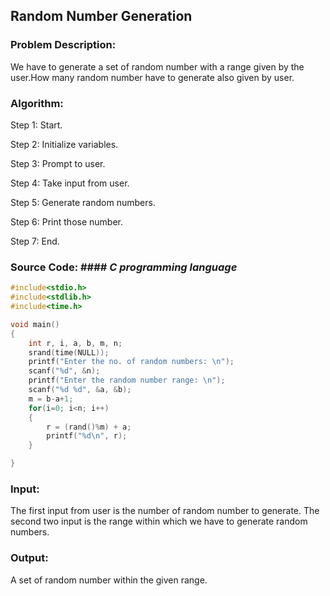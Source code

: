 ## Random Number Generation

### Problem Description: 
We have to generate a set of random number with a range given by 
the user.How many random number have to generate also given by user.
	
### Algorithm:
Step 1: Start.

Step 2: Initialize variables.

Step 3: Prompt to user.

Step 4: Take input from user.

Step 5: Generate random numbers.

Step 6: Print those number.

Step 7: End.

### Source Code:  #### *C programming language*
```c
#include<stdio.h>
#include<stdlib.h>
#include<time.h>

void main()
{
    int r, i, a, b, m, n;
    srand(time(NULL));
    printf("Enter the no. of random numbers: \n");
    scanf("%d", &n);
    printf("Enter the random number range: \n");
    scanf("%d %d", &a, &b);
    m = b-a+1;
    for(i=0; i<n; i++)
    {
        r = (rand()%m) + a;
        printf("%d\n", r);
    }

}
```

### Input:
The first input from user is the number of random number to generate.
The second two input is the range within which we have to generate random numbers.

### Output:
A set of random number within the given range.

